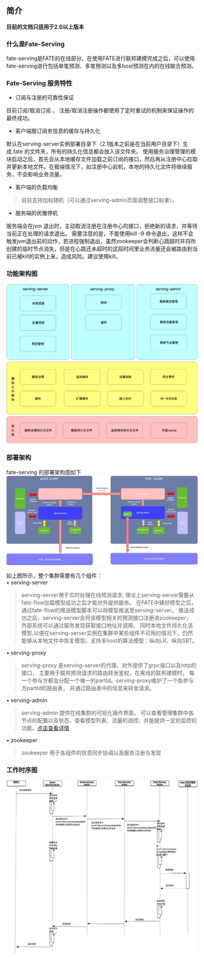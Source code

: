 ## 简介
**目前的文档只适用于2.0以上版本**

### 什么是Fate-Serving
fate-serving是FATE的在线部分，在使用FATE进行联邦建模完成之后，可以使用fate-serving进行包括单笔预测、多笔预测以及多host预测在内的在线联合预测。

### Fate-Serving 服务特性
* 订阅与注册的可靠性保证  

目前订阅/取消订阅  、  注册/取消注册操作都使用了定时重试的机制来保证操作的最终成功。

* 客户端服订阅务信息的缓存与持久化  

默认在serving-server实例部署目录下（2.1版本之前是在当前用户目录下）生成.fate 的文件夹，所有的持久化信息都会放入该文件夹。 使用服务治理管理的模块启动之后，首先会从本地缓存文件加载之前订阅的接口，然后再从注册中心拉取并更新本地文件。在极端情况下，如注册中心宕机，本地的持久化文件将继续服务，不会影响业务流量。

* 客户端的负载均衡  
>目前支持加权随机（可以通过serving-admin页面调整接口权重）。

* 服务端的优雅停机     

服务端会在jvm 退出时，主动取消注册在注册中心的接口，拒绝新的请求，并等待当前正在处理的请求退出。 需要注意的是，不能使用kill -9 命令退出，这样不会触发jvm退出前的动作，若进程强制退出，虽然zookeeper会判断心跳超时并将所创建的临时节点消失，但是在心跳还未超时的这段时间里业务流量还会被路由到当前已被kill的实例上来，造成风险。建议使用kill。
### 功能架构图  
![架构1](img/Structure1.jpg)  

### 部署架构
fate-serving 的部署架构图如下
![架构2](img/Structure2.jpg)

如上图所示，整个集群需要有几个组件：  
•	serving-server 
 
>serving-server用于实时处理在线预测请求, 理论上serving-server需要从fate-flow加载模型成功之后才能对外提供服务。 在FATE中建好模型之后，通过fate-flow的推送模型脚本可以将模型推送至serving-server。 推送成功之后，serving-server会将该模型相关的预测接口注册进zookeeper， 外部系统可以通过服务发现获取接口地址并调用。 同时本地文件持久化该模型,以便在serving-server实例在集群中某些组件不可用的情况下，仍然能够从本地文件中恢复模型。支持多host的算法模型：纵向LR、纵向SBT。

•	serving-proxy 
 
>serving-proxy 是serving-server的代理，对外提供了grpc接口以及http的接口， 主要用于联邦预测请求的路由转发鉴权。在离线的联邦建模时， 每一个参与方都会分配一个唯一的partId。serving-proxy维护了一个各参与方partId的路由表， 并通过路由表中的信息来转发请求。

•	serving-admin  

>serving-admin 提供在线集群的可视化操作界面， 可以查看管理集群中各节点的配置以及状态、查看模型列表、流量的调控、并能提供一定的监控的功能。[点击查看详情](./service/admin.md)    

•	zookeeper  
>zookeeper 用于各组件的信息同步协调以及服务注册与发现

### 工作时序图
![工作时序图](img/sequence_diagram.jpg)



 
